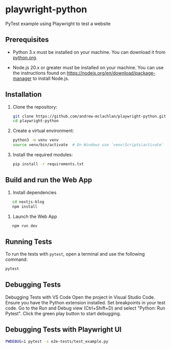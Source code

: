 # playwright-python

PyTest example using Playwright to test a website

## Prerequisites

- Python 3.x must be installed on your machine. You can download it from [python.org](https://www.python.org/downloads/).

- Node.js 20.x or greater must be installed on your machine. You can use the instructions found on <https://nodejs.org/en/download/package-manager> to install Node.js.

## Installation

1. Clone the repository:

   ```sh
   git clone https://github.com/andrew-mclachlan/playwright-python.git
   cd playwright-python
   ```

2. Create a virtual environment:

   ```sh
   python3 -m venv venv
   source venv/bin/activate  # On Windows use `venv\Scripts\activate`
   ```

3. Install the required modules:

   ```sh
   pip install -r requirements.txt
   ```

## Build and run the Web App

1. Install dependencies

```sh
   cd nextjs-blog
   npm install
```

1. Launch the Web App

```sh
   npm run dev
```

## Running Tests

To run the tests with `pytest`, open a terminal and use the following command:

```sh
pytest
```

## Debugging Tests

Debugging Tests with VS Code
Open the project in Visual Studio Code.
Ensure you have the Python extension installed.
Set breakpoints in your test code.
Go to the Run and Debug view (Ctrl+Shift+D) and select "Python: Run Pytest".
Click the green play button to start debugging.

## Debugging Tests with Playwright UI

```sh
PWDEBUG=1 pytest -s e2e-tests/test_example.py
```
